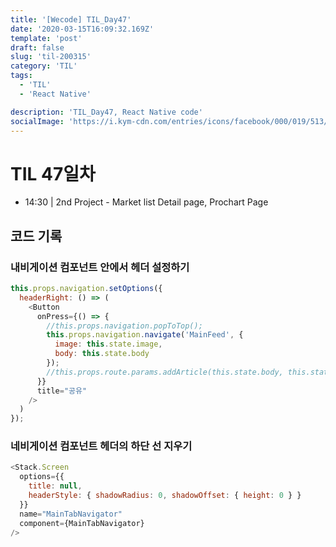 ```yaml
---
title: '[Wecode] TIL_Day47'
date: '2020-03-15T16:09:32.169Z'
template: 'post'
draft: false
slug: 'til-200315'
category: 'TIL'
tags:
  - 'TIL'
  - 'React Native'

description: 'TIL_Day47, React Native code'
socialImage: 'https://i.kym-cdn.com/entries/icons/facebook/000/019/513/til.jpg'
---
```


# TIL 47일차

- 14:30 | 2nd Project - Market list Detail page, Prochart Page

## 코드 기록

### 내비게이션 컴포넌트 안에서 헤더 설정하기

```js
this.props.navigation.setOptions({
  headerRight: () => (
    <Button
      onPress={() => {
        //this.props.navigation.popToTop();
        this.props.navigation.navigate('MainFeed', {
          image: this.state.image,
          body: this.state.body
        });
        //this.props.route.params.addArticle(this.state.body, this.state.image);
      }}
      title="공유"
    />
  )
});
```

### 네비게이션 컴포넌트 헤더의 하단 선 지우기

```js
<Stack.Screen
  options={{
    title: null,
    headerStyle: { shadowRadius: 0, shadowOffset: { height: 0 } }
  }}
  name="MainTabNavigator"
  component={MainTabNavigator}
/>
```
